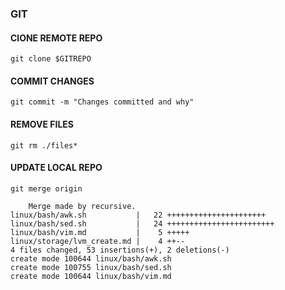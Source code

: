 ### GIT

#### ClONE REMOTE REPO

    git clone $GITREPO

#### COMMIT CHANGES 

    git commit -m "Changes committed and why"

#### REMOVE FILES

    git rm ./files*


#### UPDATE LOCAL REPO

    git merge origin
	
        Merge made by recursive.
	linux/bash/awk.sh           |   22 ++++++++++++++++++++++
	linux/bash/sed.sh           |   24 ++++++++++++++++++++++++
	linux/bash/vim.md           |    5 +++++
	linux/storage/lvm_create.md |    4 ++--
	4 files changed, 53 insertions(+), 2 deletions(-)
	create mode 100644 linux/bash/awk.sh
	create mode 100755 linux/bash/sed.sh
	create mode 100644 linux/bash/vim.md 


